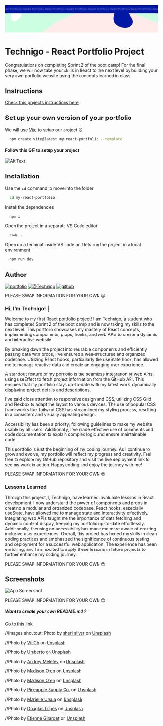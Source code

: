 <h1 align="center">
  <a href="">
    <img src="/react-p.svg" alt="Project Banner Image">
  </a>
</h1>

# Technigo - React Portfolio Project

Congratulations on completing Sprint 2 of the boot camp! For the final phase, we will now take your skills in React to the next level by building your very own portfolio website using the concepts learned in class

## Instructions

[Check this projects instructions here](https://github.com/Technigo/project-portfolio/blob/main/instructions.md)

## Set up your own version of your portfolio

We will use [Vite](https://vitejs.dev/guide/) to setup our project 😉

```bash
  npm create vite@latest my-react-portfolio --template
```

#### Follow this GIF to setup your project

![Alt Text](https://res.cloudinary.com/dfkxydgqg/image/upload/v1691073155/WEB/Sprint-2/week-8/vite-react_vjp0ep.gif)

## Installation

Use the `cd` command to move into the folder

```bash
  cd my-react-portfolio
```

Install the dependencies

```bash
  npm i
```

Open the project in a separate VS Code editor

```bash
  code .
```

Open up a terminal inside VS code and lets run the project in a local environment

```bash
  npm run dev
```

## Author

[![portfolio](https://img.shields.io/badge/my_portfolio-000?style=for-the-badge&logo=ko-fi&logoColor=white)](https://www.technigo.io/)
[![@Technigo](https://img.shields.io/badge/linkedin-0A66C2?style=for-the-badge&logo=linkedin&logoColor=white)](https://se.linkedin.com/school/technigo/)
[![github](https://img.shields.io/badge/github-181717?style=for-the-badge&logo=github&logoColor=white)](https://www.github.com/Technigo)

PLEASE SWAP INFORMATION FOR YOUR OWN 😉

### Hi, I'm Technigo! 👋

Welcome to my first React portfolio project! I am Technigo, a student who has completed Sprint 2 of the boot camp and is now taking my skills to the next level. This portfolio showcases my mastery of React concepts, implementing components, props, hooks, and web APIs to create a dynamic and interactive website.

By breaking down the project into reusable components and efficiently passing data with props, I've ensured a well-structured and organized codebase. Utilizing React hooks, particularly the useState hook, has allowed me to manage reactive data and create an engaging user experience.

A standout feature of my portfolio is the seamless integration of web APIs, using useEffect to fetch project information from the GitHub API. This ensures that my portfolio stays up-to-date with my latest work, dynamically displaying project details and descriptions.

I've paid close attention to responsive design and CSS, utilizing CSS Grid and Flexbox to adapt the layout to various devices. The use of popular CSS frameworks like Tailwind CSS has streamlined my styling process, resulting in a consistent and visually appealing design.

Accessibility has been a priority, following guidelines to make my website usable by all users. Additionally, I've made effective use of comments and code documentation to explain complex logic and ensure maintainable code.

This portfolio is just the beginning of my coding journey. As I continue to grow and evolve, my portfolio will reflect my progress and creativity. Feel free to explore my GitHub repository and visit the live deployment link to see my work in action. Happy coding and enjoy the journey with me!

PLEASE SWAP INFORMATION FOR YOUR OWN 😉

### Lessons Learned

Through this project, I, Technigo, have learned invaluable lessons in React development. I now understand the power of components and props in creating a modular and organized codebase. React hooks, especially useState, have allowed me to manage state and interactivity effectively. Integrating web APIs taught me the importance of data fetching and dynamic content display, keeping my portfolio up-to-date effortlessly. Additionally, focusing on accessibility has made me more aware of creating inclusive user experiences. Overall, this project has honed my skills in clean coding practices and emphasized the significance of continuous testing and deployment for a successful web application. The experience has been enriching, and I am excited to apply these lessons in future projects to further enhance my coding journey.

PLEASE SWAP INFORMATION FOR YOUR OWN 😉

## Screenshots

![App Screenshot](https://via.placeholder.com/468x300?text=App+Screenshot+Here)

PLEASE SWAP INFORMATION FOR YOUR OWN 😉

##### Want to create your own README.md ?

[Go to this link](https://readme.so/)

//Images shoutout: Photo by <a href="https://unsplash.com/@sheri_silver?utm_content=creditCopyText&utm_medium=referral&utm_source=unsplash">sheri silver</a> on <a href="https://unsplash.com/photos/vanilla-ice-cream-with-sprinkles-5A0O12BIsjY?utm_content=creditCopyText&utm_medium=referral&utm_source=unsplash">Unsplash</a>

//Photo by <a href="https://unsplash.com/@v_uk_europe?utm_content=creditCopyText&utm_medium=referral&utm_source=unsplash">Vit Ch</a> on <a href="https://unsplash.com/photos/pizza-with-tomato-and-green-leaves-on-white-ceramic-plate-Oxb84ENcFfU?utm_content=creditCopyText&utm_medium=referral&utm_source=unsplash">Unsplash</a>

//Photo by <a href="https://unsplash.com/@umby?utm_content=creditCopyText&utm_medium=referral&utm_source=unsplash">Umberto</a> on <a href="https://unsplash.com/photos/gold-and-purple-beaded-necklace-QJuzFcO-p3A?utm_content=creditCopyText&utm_medium=referral&utm_source=unsplash">Unsplash</a>

//Photo by <a href="https://unsplash.com/@metelevan?utm_content=creditCopyText&utm_medium=referral&utm_source=unsplash">Andrey Metelev</a> on <a href="https://unsplash.com/photos/red-white-yellow-and-blue-plastic-dice-DEuansgqjns?utm_content=creditCopyText&utm_medium=referral&utm_source=unsplash">Unsplash</a>

//Photo by <a href="https://unsplash.com/@artbyhybrid?utm_content=creditCopyText&utm_medium=referral&utm_source=unsplash">Madison Oren</a> on <a href="https://unsplash.com/photos/low-angle-photo-of-pink-and-orange-balloons-uGP_6CAD-14?utm_content=creditCopyText&utm_medium=referral&utm_source=unsplash">Unsplash</a>

//Photo by <a href="https://unsplash.com/@artbyhybrid?utm_content=creditCopyText&utm_medium=referral&utm_source=unsplash">Madison Oren</a> on <a href="https://unsplash.com/photos/low-angle-photo-of-pink-and-orange-balloons-uGP_6CAD-14?utm_content=creditCopyText&utm_medium=referral&utm_source=unsplash">Unsplash</a>

//Photo by <a href="https://unsplash.com/@pineapple?utm_content=creditCopyText&utm_medium=referral&utm_source=unsplash">Pineapple Supply Co.</a> on <a href="https://unsplash.com/photos/several-pineapples-at-a-party-qWlkCwBnwOE?utm_content=creditCopyText&utm_medium=referral&utm_source=unsplash">Unsplash</a>

//Photo by <a href="https://unsplash.com/@heyimmarielle_03?utm_content=creditCopyText&utm_medium=referral&utm_source=unsplash">Marielle Ursua</a> on <a href="https://unsplash.com/photos/a-person-holding-a-smart-phone-in-their-hand-wRrhYoqYIvM?utm_content=creditCopyText&utm_medium=referral&utm_source=unsplash">Unsplash</a>

//Photo by <a href="https://unsplash.com/@douglasamarelo?utm_content=creditCopyText&utm_medium=referral&utm_source=unsplash">Douglas Lopes</a> on <a href="https://unsplash.com/photos/a-laptop-computer-sitting-on-top-of-a-wooden-desk-ehyV_XOZ4iA?utm_content=creditCopyText&utm_medium=referral&utm_source=unsplash">Unsplash</a>

//Photo by <a href="https://unsplash.com/@etiennegirardet?utm_content=creditCopyText&utm_medium=referral&utm_source=unsplash">Etienne Girardet</a> on <a href="https://unsplash.com/photos/black-flat-screen-tv-turned-on-at-the-living-room-EP6_VZhzXM8?utm_content=creditCopyText&utm_medium=referral&utm_source=unsplash">Unsplash</a>
